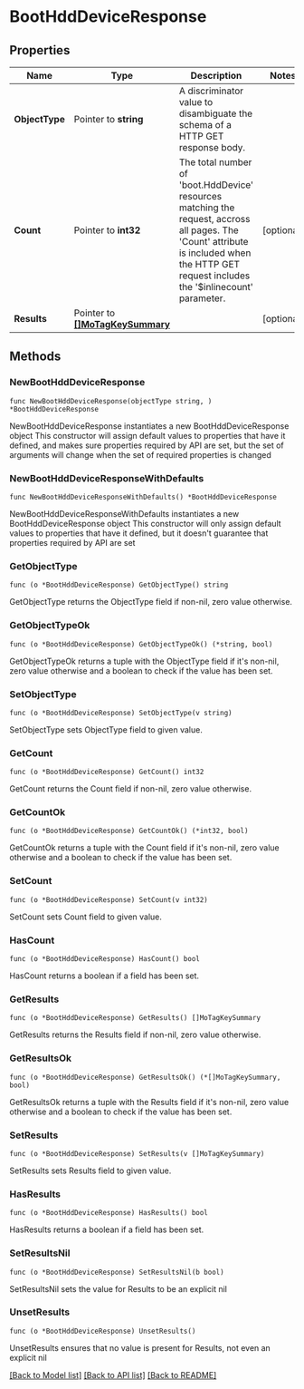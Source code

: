 # BootHddDeviceResponse

## Properties

Name | Type | Description | Notes
------------ | ------------- | ------------- | -------------
**ObjectType** | Pointer to **string** | A discriminator value to disambiguate the schema of a HTTP GET response body. | 
**Count** | Pointer to **int32** | The total number of &#39;boot.HddDevice&#39; resources matching the request, accross all pages. The &#39;Count&#39; attribute is included when the HTTP GET request includes the &#39;$inlinecount&#39; parameter. | [optional] 
**Results** | Pointer to [**[]MoTagKeySummary**](mo.TagKeySummary.md) |  | [optional] 

## Methods

### NewBootHddDeviceResponse

`func NewBootHddDeviceResponse(objectType string, ) *BootHddDeviceResponse`

NewBootHddDeviceResponse instantiates a new BootHddDeviceResponse object
This constructor will assign default values to properties that have it defined,
and makes sure properties required by API are set, but the set of arguments
will change when the set of required properties is changed

### NewBootHddDeviceResponseWithDefaults

`func NewBootHddDeviceResponseWithDefaults() *BootHddDeviceResponse`

NewBootHddDeviceResponseWithDefaults instantiates a new BootHddDeviceResponse object
This constructor will only assign default values to properties that have it defined,
but it doesn't guarantee that properties required by API are set

### GetObjectType

`func (o *BootHddDeviceResponse) GetObjectType() string`

GetObjectType returns the ObjectType field if non-nil, zero value otherwise.

### GetObjectTypeOk

`func (o *BootHddDeviceResponse) GetObjectTypeOk() (*string, bool)`

GetObjectTypeOk returns a tuple with the ObjectType field if it's non-nil, zero value otherwise
and a boolean to check if the value has been set.

### SetObjectType

`func (o *BootHddDeviceResponse) SetObjectType(v string)`

SetObjectType sets ObjectType field to given value.


### GetCount

`func (o *BootHddDeviceResponse) GetCount() int32`

GetCount returns the Count field if non-nil, zero value otherwise.

### GetCountOk

`func (o *BootHddDeviceResponse) GetCountOk() (*int32, bool)`

GetCountOk returns a tuple with the Count field if it's non-nil, zero value otherwise
and a boolean to check if the value has been set.

### SetCount

`func (o *BootHddDeviceResponse) SetCount(v int32)`

SetCount sets Count field to given value.

### HasCount

`func (o *BootHddDeviceResponse) HasCount() bool`

HasCount returns a boolean if a field has been set.

### GetResults

`func (o *BootHddDeviceResponse) GetResults() []MoTagKeySummary`

GetResults returns the Results field if non-nil, zero value otherwise.

### GetResultsOk

`func (o *BootHddDeviceResponse) GetResultsOk() (*[]MoTagKeySummary, bool)`

GetResultsOk returns a tuple with the Results field if it's non-nil, zero value otherwise
and a boolean to check if the value has been set.

### SetResults

`func (o *BootHddDeviceResponse) SetResults(v []MoTagKeySummary)`

SetResults sets Results field to given value.

### HasResults

`func (o *BootHddDeviceResponse) HasResults() bool`

HasResults returns a boolean if a field has been set.

### SetResultsNil

`func (o *BootHddDeviceResponse) SetResultsNil(b bool)`

 SetResultsNil sets the value for Results to be an explicit nil

### UnsetResults
`func (o *BootHddDeviceResponse) UnsetResults()`

UnsetResults ensures that no value is present for Results, not even an explicit nil

[[Back to Model list]](../README.md#documentation-for-models) [[Back to API list]](../README.md#documentation-for-api-endpoints) [[Back to README]](../README.md)


